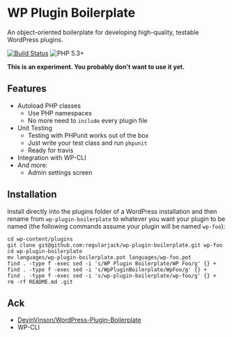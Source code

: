 # WP Plugin Boilerplate
An object-oriented boilerplate for developing high-quality, testable WordPress plugins.

[![Build Status](https://img.shields.io/travis/regularjack/wp-plugin-boilerplate.svg?branch=master&style=flat-square)](https://travis-ci.org/regularjack/wp-plugin-boilerplate)
![PHP 5.3+](https://img.shields.io/badge/PHP-5.3%2B-green.svg?style=flat-square)

**This is an experiment. You probably don't want to use it yet.**

## Features

* Autoload PHP classes
    - Use PHP namespaces
    - No more need to `include` every plugin file
* Unit Testing
    - Testing with PHPunit works out of the box
    - Just write your test class and run `phpunit`
    - Ready for travis
* Integration with WP-CLI
* And more:
    - Admin settings screen

## Installation
Install directly into the plugins folder of a WordPress installation and then rename from `wp-plugin-boilerplate` to whatever you want your plugin to be named (the following commands assume your plugin will be named `wp-foo`):

    cd wp-content/plugins
    git clone git@github.com:regularjack/wp-plugin-boilerplate.git wp-foo
    cd wp-plugin-boilerplate
    mv languages/wp-plugin-boilerplate.pot languages/wp-foo.pot
    find . -type f -exec sed -i 's/WP Plugin Boilerplate/WP Foo/g' {} +
    find . -type f -exec sed -i 's/WpPluginBoilerplate/WpFoo/g' {} +
    find . -type f -exec sed -i 's/wp-plugin-boilerplate/wp-foo/g' {} +
    rm -rf README.md .git

## Ack

- [DevinVinson/WordPress-Plugin-Boilerplate](https://github.com/DevinVinson/WordPress-Plugin-Boilerplate)
- WP-CLI
